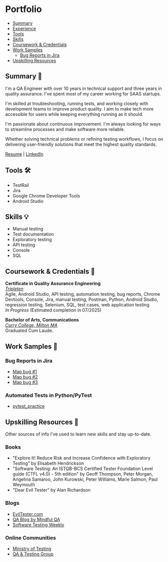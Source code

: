 # Portfolio
- [Summary](#summary-memo)
- [Experience](#experience-briefcase)
- [Tools](#tools-hammer_and_wrench)
- [Skills](#skills-bulb)
- [Coursework & Credentials](#coursework--credentials-scroll)
- [Work Samples](#work-samples-bookmark)
  * [Bug Reports in Jira](#bug-reports-in-jira)
- [Upskilling Resources](#upskilling-resources-brain)

## Summary :memo:
I'm a QA Engineer with over 10 years in technical support and three years in quality assurance. I've spent most of my career working for SAAS startups.   

I'm skilled at troubleshooting, running tests, and working closely with development teams to improve product quality. I aim to make tech more accessible for users while keeping everything running as it should.   

I'm passionate about continuous improvement. I'm always looking for ways to streamline processes and make software more reliable.   

Whether solving technical problems or refining testing workflows, I focus on delivering user-friendly solutions that meet the highest quality standards.

[Resume](https://docs.google.com/document/d/1azH7zcWXAiyHwi18xnOtbDhPbjzwHC6tPG4glTn1OGI/edit?usp=sharing) | [LinkedIn](www.linkedin.com/in/lwright-tech)

## Tools :hammer_and_wrench:	
   * TestRail
   * Jira
   * Google Chrome Developer Tools
   * Android Studio

## Skills :bulb:
   * Manual testing
   * Test documentation
   * Exploratory testing
   * API testing
   * Console
   * SQL

## Coursework & Credentials :scroll:	
__Certificate in Quality Assurance Engineering__   
[*Tripleten*](https://tripleten.com)   
Agile, Android Studio, API testing, automation testing, bug reports, Chrome Devtools, Console, Jira, manual testing, Postman, Python, Android Studio, regression testing, Selenium, SQL, test cases, web application testing   
_In Progress_ (Estimated completion in 07/2025)   

__Bachelor of Arts, Communications__   
[*Curry College, Milton MA*](https://www.curry.edu/)  
Graduated Cum Laude.   

## Work Samples :bookmark:
   
### Bug Reports in Jira
   * [Map bug #1](https://drive.google.com/file/d/1WxWhKjeswdyjusoUCg3MU0yJ-oK2LR5G/view?usp=sharing)
   * [Map bug #2](https://drive.google.com/file/d/1Fi4XDfAvVAKC3EaqkDWM0NzavtVVOUD5/view?usp=sharing)
   * [Map bug #3](https://drive.google.com/file/d/1sMX0_k8Z2kyoXeYjb2VOJwHwW1KYz4af/view?usp=sharing)

### Automated Tests in Python/PyTest
   * [pytest_practice](https://github.com/lwrightqa/pytest_practice)

## Upskilling Resources :brain:

Other sources of info I've used to learn new skills and stay up-to-date.

### Books
   * "Explore It! Reduce Risk and Increase Confidence with Exploratory Testing" by Elisabeth Hendrickson
   * "Software Testing: An ISTQB-BCS Certified Tester Foundation Level guide (CTFL v4.0) - 5th edition" by Geoff Thompson, Peter Morgan, Angelina Samaroo, John Kurowski, Peter Williams, Marie Salmon, Paul Weymouth
   * "Dear Evil Tester" by Alan Richardson

### Blogs
   * [EvilTester.com](https://www.eviltester.com/)
   * [QA Blog by Mindful QA](https://www.mindfulqa.com/blog/)
   * [Software Testing Weekly](https://softwaretestingweekly.com/)

### Online Communities
   * [Ministry of Testing](https://www.ministryoftesting.com/)
   * [QA & Testing Group](https://www.linkedin.com/groups/95831/)
